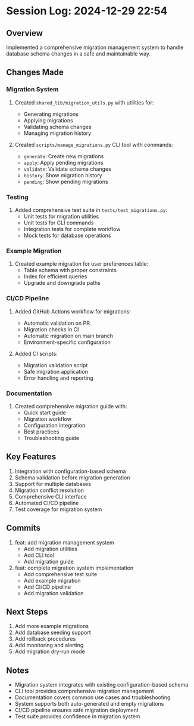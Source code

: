 # Session Log: 2024-12-29 22:54

## Overview
Implemented a comprehensive migration management system to handle database schema changes in a safe and maintainable way.

## Changes Made

### Migration System
1. Created `shared_lib/migration_utils.py` with utilities for:
   - Generating migrations
   - Applying migrations
   - Validating schema changes
   - Managing migration history

2. Created `scripts/manage_migrations.py` CLI tool with commands:
   - `generate`: Create new migrations
   - `apply`: Apply pending migrations
   - `validate`: Validate schema changes
   - `history`: Show migration history
   - `pending`: Show pending migrations

### Testing
1. Added comprehensive test suite in `tests/test_migrations.py`:
   - Unit tests for migration utilities
   - Unit tests for CLI commands
   - Integration tests for complete workflow
   - Mock tests for database operations

### Example Migration
1. Created example migration for user preferences table:
   - Table schema with proper constraints
   - Index for efficient queries
   - Upgrade and downgrade paths

### CI/CD Pipeline
1. Added GitHub Actions workflow for migrations:
   - Automatic validation on PR
   - Migration checks in CI
   - Automatic migration on main branch
   - Environment-specific configuration

2. Added CI scripts:
   - Migration validation script
   - Safe migration application
   - Error handling and reporting

### Documentation
1. Created comprehensive migration guide with:
   - Quick start guide
   - Migration workflow
   - Configuration integration
   - Best practices
   - Troubleshooting guide

## Key Features
1. Integration with configuration-based schema
2. Schema validation before migration generation
3. Support for multiple databases
4. Migration conflict resolution
5. Comprehensive CLI interface
6. Automated CI/CD pipeline
7. Test coverage for migration system

## Commits
1. feat: add migration management system
   - Add migration utilities
   - Add CLI tool
   - Add migration guide
2. feat: complete migration system implementation
   - Add comprehensive test suite
   - Add example migration
   - Add CI/CD pipeline
   - Add migration validation

## Next Steps
1. Add more example migrations
2. Add database seeding support
3. Add rollback procedures
4. Add monitoring and alerting
5. Add migration dry-run mode

## Notes
- Migration system integrates with existing configuration-based schema
- CLI tool provides comprehensive migration management
- Documentation covers common use cases and troubleshooting
- System supports both auto-generated and empty migrations
- CI/CD pipeline ensures safe migration deployment
- Test suite provides confidence in migration system
